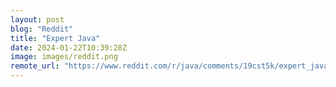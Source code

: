 ```yaml
---
layout: post
blog: "Reddit"
title: "Expert Java"
date: 2024-01-22T10:39:28Z
image: images/reddit.png
remote_url: "https://www.reddit.com/r/java/comments/19cst5k/expert_java/"
---
```

